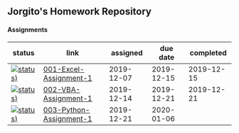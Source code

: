 ## Jorgito's Homework Repository

#### Assignments

status | link | assigned | due date | completed 
---|---|---|---|---
[![status)](https://img.shields.io/badge/status-complete-green)](https://github.com/jorgitotorres/bcs/)|[001-Excel-Assignment-1](https://github.com/jorgitotorres/bcs/tree/master/bcs-homework/001-excel-assignment-1 "My Homework Assignment") | 2019-12-07 | 2019-12-15 | 2019-12-15
[![status)](https://img.shields.io/badge/status-complete-green)](https://github.com/jorgitotorres/bcs/)| [002-VBA-Assignment-1](https://github.com/jorgitotorres/bcs/tree/master/bcs-homework/002-vba-assignment-1 "My Homework Assignment")|2019-12-14|2019-12-21|2019-12-21
[![status)](https://img.shields.io/badge/status-in%20progress-yellow)](https://github.com/jorgitotorres/bcs/)|[003-Python-Assignment-1](https://github.com/jorgitotorres/bcs/tree/master/bcs-homework/003-python-assignment-1 "My Homework Assignment")|2019-12-21|2020-01-06
